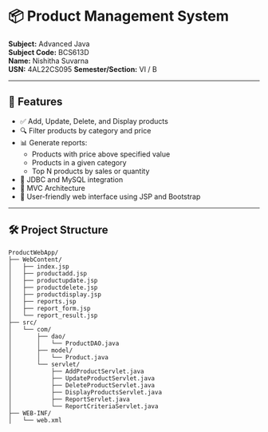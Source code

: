 # 📦 Product Management System

**Subject:** Advanced Java  
**Subject Code:** BCS613D  
**Name:** Nishitha Suvarna  
**USN:** 4AL22CS095 
**Semester/Section:** VI / B

---

## 🚀 Features

- ✅ Add, Update, Delete, and Display products  
- 🔍 Filter products by category and price  
- 📊 Generate reports:
  - Products with price above specified value
  - Products in a given category
  - Top N products by sales or quantity  
- 💾 JDBC and MySQL integration  
- 🧱 MVC Architecture  
- 🎨 User-friendly web interface using JSP and Bootstrap

---

## 🛠️ Project Structure

```plaintext
ProductWebApp/
├── WebContent/
│   ├── index.jsp
│   ├── productadd.jsp
│   ├── productupdate.jsp
│   ├── productdelete.jsp
│   ├── productdisplay.jsp
│   ├── reports.jsp
│   ├── report_form.jsp
│   └── report_result.jsp
├── src/
│   └── com/
│       ├── dao/
│       │   └── ProductDAO.java
│       ├── model/
│       │   └── Product.java
│       └── servlet/
│           ├── AddProductServlet.java
│           ├── UpdateProductServlet.java
│           ├── DeleteProductServlet.java
│           ├── DisplayProductsServlet.java
│           ├── ReportServlet.java
│           └── ReportCriteriaServlet.java
├── WEB-INF/
│   └── web.xml
